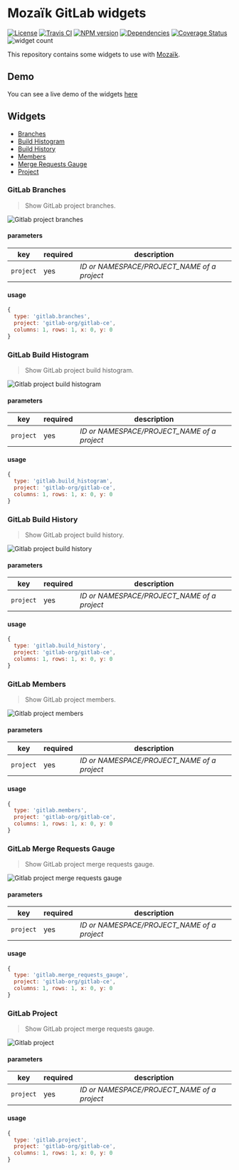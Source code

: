 # Mozaïk GitLab widgets

[![License][license-image]][license-url]
[![Travis CI][travis-image]][travis-url]
[![NPM version][npm-image]][npm-url]
[![Dependencies][gemnasium-image]][gemnasium-url]
[![Coverage Status][coverage-image]][coverage-url]
![widget count][widget-count-image]

This repository contains some widgets to use with [Mozaïk](https://github.com/plouc/mozaik).

## Demo

You can see a live demo of the widgets [here](http://mozaik-gitlab.herokuapp.com/)

## Widgets

- [Branches](#gitlab-branches)
- [Build Histogram](#gitlab-build-histogram)
- [Build History](#gitlab-build-history)
- [Members](#gitlab-members)
- [Merge Requests Gauge](#gitlab-merge-requests-gauge)
- [Project](#gitlab-project)

### GitLab Branches

> Show GitLab project branches.

![Gitlab project branches](https://raw.githubusercontent.com/plouc/mozaik-ext-gitlab/master/preview/gitlab_branches.png)

#### parameters

key       | required | description
----------|----------|--------------------------
`project` | yes      | *ID or NAMESPACE/PROJECT_NAME of a project*

#### usage

```javascript
{
  type: 'gitlab.branches',
  project: 'gitlab-org/gitlab-ce',
  columns: 1, rows: 1, x: 0, y: 0
}
```


### GitLab Build Histogram

> Show GitLab project build histogram.

![Gitlab project build histogram](https://raw.githubusercontent.com/plouc/mozaik-ext-gitlab/master/preview/gitlab_build_histogram.png)

#### parameters

key       | required | description
----------|----------|--------------------------
`project` | yes      | *ID or NAMESPACE/PROJECT_NAME of a project*

#### usage

```javascript
{
  type: 'gitlab.build_histogram',
  project: 'gitlab-org/gitlab-ce',
  columns: 1, rows: 1, x: 0, y: 0
}
```


### GitLab Build History

> Show GitLab project build history.

![Gitlab project build history](https://raw.githubusercontent.com/plouc/mozaik-ext-gitlab/master/preview/gitlab_build_history.png)

#### parameters

key       | required | description
----------|----------|--------------------------
`project` | yes      | *ID or NAMESPACE/PROJECT_NAME of a project*

#### usage

```javascript
{
  type: 'gitlab.build_history',
  project: 'gitlab-org/gitlab-ce',
  columns: 1, rows: 1, x: 0, y: 0
}
```


### GitLab Members

> Show GitLab project members.

![Gitlab project members](https://raw.githubusercontent.com/plouc/mozaik-ext-gitlab/master/preview/gitlab_members.png)

#### parameters

key       | required | description
----------|----------|--------------------------
`project` | yes      | *ID or NAMESPACE/PROJECT_NAME of a project*

#### usage

```javascript
{
  type: 'gitlab.members',
  project: 'gitlab-org/gitlab-ce',
  columns: 1, rows: 1, x: 0, y: 0
}
```


### GitLab Merge Requests Gauge

> Show GitLab project merge requests gauge.

![Gitlab project merge requests gauge](https://raw.githubusercontent.com/plouc/mozaik-ext-gitlab/master/preview/gitlab_merge_requests_gauge.png)

#### parameters

key       | required | description
----------|----------|--------------------------
`project` | yes      | *ID or NAMESPACE/PROJECT_NAME of a project*

#### usage

```javascript
{
  type: 'gitlab.merge_requests_gauge',
  project: 'gitlab-org/gitlab-ce',
  columns: 1, rows: 1, x: 0, y: 0
}
```


### GitLab Project

> Show GitLab project merge requests gauge.

![Gitlab project](https://raw.githubusercontent.com/plouc/mozaik-ext-gitlab/master/preview/gitlab_project.png)

#### parameters

key       | required | description
----------|----------|--------------------------
`project` | yes      | *ID or NAMESPACE/PROJECT_NAME of a project*

#### usage

```javascript
{
  type: 'gitlab.project',
  project: 'gitlab-org/gitlab-ce',
  columns: 1, rows: 1, x: 0, y: 0
}
```


[license-image]: https://img.shields.io/github/license/plouc/mozaik-ext-gitlab.svg?style=flat-square
[license-url]: https://github.com/plouc/mozaik-ext-gitlab/blob/master/LICENSE.md
[travis-image]: https://img.shields.io/travis/plouc/mozaik-ext-gitlab.svg?style=flat-square
[travis-url]: https://travis-ci.org/plouc/mozaik-ext-gitlab
[npm-image]: https://img.shields.io/npm/v/mozaik-ext-gitlab.svg?style=flat-square
[npm-url]: https://www.npmjs.com/package/mozaik-ext-gitlab
[gemnasium-image]: https://img.shields.io/gemnasium/plouc/mozaik-ext-gitlab.svg?style=flat-square
[gemnasium-url]: https://gemnasium.com/plouc/mozaik-ext-gitlab
[coverage-image]: https://img.shields.io/coveralls/plouc/mozaik-ext-gitlab.svg?style=flat-square
[coverage-url]: https://coveralls.io/github/plouc/mozaik-ext-gitlab
[widget-count-image]: https://img.shields.io/badge/widgets-x6-green.svg?style=flat-square
